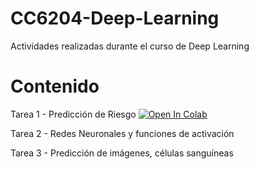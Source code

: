 # CC6204-Deep-Learning
Actividades realizadas durante el curso de Deep Learning


# Contenido

Tarea 1 - Predicción de Riesgo [![Open In Colab](https://colab.research.google.com/assets/colab-badge.svg)](http://colab.research.google.com/github/felipe-mr1/CC6204-Deep-Learning/blob/main/Tareas/Tarea1.ipynb) 

Tarea 2 - Redes Neuronales y funciones de activación

Tarea 3 - Predicción de imágenes, células sanguíneas
